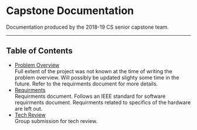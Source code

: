 # Capstone Documentation
Documentation produced by the 2018-19 CS senior capstone team.
___
## Table of Contents
* [Problem Overview](pdfs/FA18ProblemStatement.pdf)  
  Full extent of the project was not known at the time of writing the problem overview. 
  Will possibly be updated slighty some time in the future. Refer to the requirments document for more details.
* [Requirments](pdfs/29_requirements.pdf)  
  Requirments document. Follows an IEEE standard for software requirments document. Requirments related to specifics of the hardware are left out.
* [Tech Review]()  
  Group submission for tech review.
